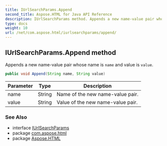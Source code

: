 ```yaml
---
title: IUrlSearchParams.Append
second_title: Aspose.HTML for Java API Reference
description: IUrlSearchParams method. Appends a new name-value pair whose name is name and value is value
type: docs
weight: 10
url: /net/com.aspose.html/iurlsearchparams/append/
---
```

## IUrlSearchParams.Append method

Appends a new name-value pair whose name is `name` and value is `value`.

```java
public void Append(String name, String value)
```

| Parameter | Type | Description |
| --- | --- | --- |
| name | String | Name of the new name-value pair. |
| value | String | Value of the new name-value pair. |

### See Also

* interface [IUrlSearchParams](../)
* package [com.aspose.html](../../iurlsearchparams/)
* package [Aspose.HTML](../../../)
